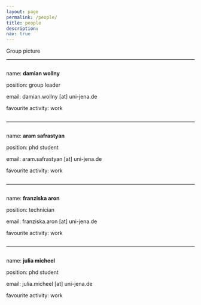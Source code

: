 ```yaml
---
layout: page
permalink: /people/
title: people
description:
nav: true
---
```


<div class="row">
    <div class="col-sm mt-3 mt-md-0">
        <img class="img-fluid rounded z-depth-1" src="{{ '/assets/img/group_pic.jpg' | relative_url }}" alt="" title=""/>
    </div>
</div>
<div class="caption">
    Group picture
</div>

-----------------------------------------------------------------------------------------------------------------------------------------------

<div class="row">
    <div class="col-sm mt-3 mt-md-0">
        <img class="img-fluid rounded z-depth-1" src="{{ '/assets/img/damian.png' | relative_url }}" alt="" title=""/>
    </div>
    <div class="caption">
        <p align="left">name: <b>damian wollny</b></p>
        <p align="left">position: group leader</p>
        <p align="left">email: damian.wollny [at] uni-jena.de</p>
        <p align="left">favourite activity: work</p>
    </div>
    <div class="col-sm mt-3 mt-md-0">
        <img class="img-fluid rounded z-depth-0" src="{{ '/assets/img/white.jpg' | relative_url }}" alt="" title="nothing to see here"/>
    </div>
</div>

-----------------------------------------------------------------------------------------------------------------------------------------------

<div class="row">
    <div class="col-sm mt-3 mt-md-0">
        <img class="img-fluid rounded z-depth-1" src="{{ '/assets/img/aram2.png' | relative_url }}" alt="" title=""/>
    </div>
    <div class="caption">
        <p align="left">name: <b>aram safrastyan</b></p>
        <p align="left">position: phd student</p>
        <p align="left">email: aram.safrastyan [at] uni-jena.de</p>
        <p align="left">favourite activity: work</p>
    </div>
    <div class="col-sm mt-3 mt-md-0">
        <img class="img-fluid rounded z-depth-0" src="{{ '/assets/img/white.jpg' | relative_url }}" alt="" title="nothing to see here"/>
    </div>
</div>

-----------------------------------------------------------------------------------------------------------------------------------------------

<div class="row">
    <div class="col-sm mt-3 mt-md-0">
        <img class="img-fluid rounded z-depth-1" src="{{ '/assets/img/franzi.jpg' | relative_url }}" alt="" title=""/>
    </div>
    <div class="caption">
        <p align="left">name: <b>franziska aron</b></p>
        <p align="left">position: technician</p>
        <p align="left">email: franziska.aron [at] uni-jena.de</p>
        <p align="left">favourite activity: work</p>
    </div>
    <div class="col-sm mt-3 mt-md-0">
        <img class="img-fluid rounded z-depth-0" src="{{ '/assets/img/white.jpg' | relative_url }}" alt="" title="nothing to see here"/>
    </div>
</div>

-----------------------------------------------------------------------------------------------------------------------------------------------

<div class="row">
    <div class="col-sm mt-3 mt-md-0">
        <img class="img-fluid rounded z-depth-1" src="{{ '/assets/img/julia.jpg' | relative_url }}" alt="" title=""/>
    </div>
    <div class="caption">
        <p align="left">name: <b>julia micheel</b></p>
        <p align="left">position: phd student</p>
        <p align="left">email: julia.micheel [at] uni-jena.de</p>
        <p align="left">favourite activity: work</p>
    </div>
    <div class="col-sm mt-3 mt-md-0">
        <img class="img-fluid rounded z-depth-0" src="{{ '/assets/img/white.jpg' | relative_url }}" alt="" title="nothing to see here"/>
    </div>
</div>
